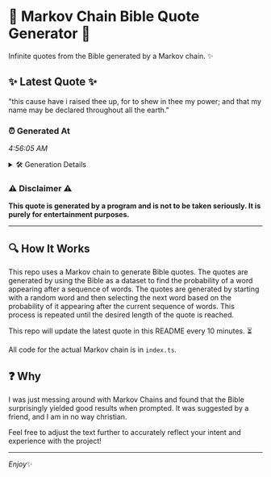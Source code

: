 # 📖 Markov Chain Bible Quote Generator 📖

Infinite quotes from the Bible generated by a Markov chain. ✨

## ✨ Latest Quote ✨
"this cause have i raised thee up, for to shew in thee my power; and that my name may be declared throughout all the earth."

### ⏰ Generated At
*4:56:05 AM*

<details>
    <summary>🛠️ Generation Details</summary>
    <p>
        <strong>🌱 Seed:</strong> this<br>
        <strong>🔄 Iterations:</strong> 24<br>
        <strong>📜 Context History:</strong><br>[ this ]: cause<br>[ this, cause ]: have<br>[ this, cause, have ]: i<br>[ this, cause, have, i ]: raised<br>[ this, cause, have, i, raised ]: thee<br>[ this, cause, have, i, raised, thee ]: up,<br>[ cause, have, i, raised, thee, up, ]: for<br>[ have, i, raised, thee, up,, for ]: to<br>[ i, raised, thee, up,, for, to ]: shew<br>[ raised, thee, up,, for, to, shew ]: in<br>[ thee, up,, for, to, shew, in ]: thee<br>[ up,, for, to, shew, in, thee ]: my<br>[ for, to, shew, in, thee, my ]: power;<br>[ to, shew, in, thee, my, power; ]: and<br>[ shew, in, thee, my, power;, and ]: that<br>[ in, thee, my, power;, and, that ]: my<br>[ thee, my, power;, and, that, my ]: name<br>[ my, power;, and, that, my, name ]: may<br>[ power;, and, that, my, name, may ]: be<br>[ and, that, my, name, may, be ]: declared<br>[ that, my, name, may, be, declared ]: throughout<br>[ my, name, may, be, declared, throughout ]: all<br>[ name, may, be, declared, throughout, all ]: the<br>[ may, be, declared, throughout, all, the ]: earth.<br>
    </p>
</details>

### ⚠️ Disclaimer ⚠️
**This quote is generated by a program and is not to be taken seriously. It is purely for entertainment purposes.**

---

## 🔍 How It Works

This repo uses a Markov chain to generate Bible quotes. The quotes are generated by using the Bible as a dataset to find the probability of a word appearing after a sequence of words. The quotes are generated by starting with a random word and then selecting the next word based on the probability of it appearing after the current sequence of words. This process is repeated until the desired length of the quote is reached.

This repo will update the latest quote in this README every 10 minutes. ⏳

All code for the actual Markov chain is in `index.ts`.

## ❓ Why

I was just messing around with Markov Chains and found that the Bible surprisingly yielded good results when prompted. 
It was suggested by a friend, and I am in no way christian.

Feel free to adjust the text further to accurately reflect your intent and experience with the project!

---

*Enjoy*✨
